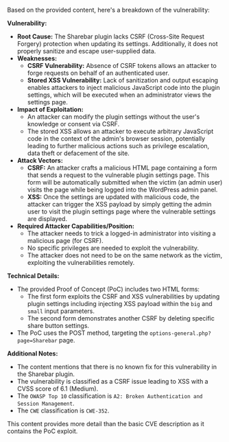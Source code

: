 Based on the provided content, here's a breakdown of the vulnerability:

**Vulnerability:**

*   **Root Cause:** The Sharebar plugin lacks CSRF (Cross-Site Request Forgery) protection when updating its settings. Additionally, it does not properly sanitize and escape user-supplied data.
*   **Weaknesses:**
    *   **CSRF Vulnerability:** Absence of CSRF tokens allows an attacker to forge requests on behalf of an authenticated user.
    *   **Stored XSS Vulnerability:** Lack of sanitization and output escaping enables attackers to inject malicious JavaScript code into the plugin settings, which will be executed when an administrator views the settings page.
*   **Impact of Exploitation:**
    *   An attacker can modify the plugin settings without the user's knowledge or consent via CSRF.
    *   The stored XSS allows an attacker to execute arbitrary JavaScript code in the context of the admin's browser session, potentially leading to further malicious actions such as privilege escalation, data theft or defacement of the site.
*  **Attack Vectors:**
    *   **CSRF:** An attacker crafts a malicious HTML page containing a form that sends a request to the vulnerable plugin settings page. This form will be automatically submitted when the victim (an admin user) visits the page while being logged into the WordPress admin panel.
    *   **XSS:** Once the settings are updated with malicious code, the attacker can trigger the XSS payload by simply getting the admin user to visit the plugin settings page where the vulnerable settings are displayed.
*   **Required Attacker Capabilities/Position:**
    *   The attacker needs to trick a logged-in administrator into visiting a malicious page (for CSRF).
    *   No specific privileges are needed to exploit the vulnerability.
    *   The attacker does not need to be on the same network as the victim, exploiting the vulnerabilities remotely.

**Technical Details:**

*   The provided Proof of Concept (PoC) includes two HTML forms:
    *   The first form exploits the CSRF and XSS vulnerabilities by updating plugin settings including injecting XSS payload within the `big` and `small` input parameters.
    *   The second form demonstrates another CSRF by deleting specific share button settings.
*   The PoC uses the POST method, targeting the `options-general.php?page=Sharebar` page.

**Additional Notes:**

*   The content mentions that there is no known fix for this vulnerability in the Sharebar plugin.
*   The vulnerability is classified as a CSRF issue leading to XSS with a CVSS score of 6.1 (Medium).
*  The `OWASP Top 10` classification is `A2: Broken Authentication and Session Management`.
*  The `CWE` classification is `CWE-352`.

This content provides more detail than the basic CVE description as it contains the PoC exploit.